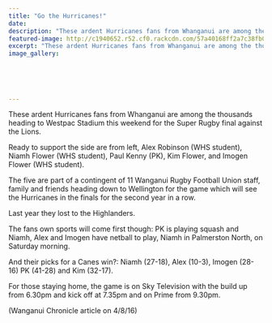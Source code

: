 ```yaml
---
title: "Go the Hurricanes!"
date: 
description: "These ardent Hurricanes fans from Whanganui are among the thousands heading to Westpac Stadium this weekend for the Super Rugby final against the Lions..."
featured-image: http://c1940652.r52.cf0.rackcdn.com/57a40168ff2a7c38fb00103f/Students-going-to-Hurricanes-final-Aug-2016.jpg
excerpt: "These ardent Hurricanes fans from Whanganui are among the thousands heading to Westpac Stadium this weekend for the Super Rugby final against the Lions."
image_gallery:
    
    
    
    
    
---
```


<p>These ardent Hurricanes fans from Whanganui are among the thousands heading to Westpac Stadium this weekend for the Super Rugby final against the Lions.</p>
<p>Ready to support the side are from left, Alex Robinson (WHS student), Niamh Flower <span>(WHS student),</span>&nbsp;Paul Kenny (PK), Kim Flower, and Imogen Flower <span>(WHS student)</span>.</p>
<p>The five are part of a contingent of 11 Wanganui Rugby Football Union staff, family and friends heading down to Wellington for the game which will see the Hurricanes in the finals for the second year in a row.</p>
<p>Last year they lost to the Highlanders.</p>
<p>The fans own sports will come first though: PK is playing squash and Niamh, Alex and Imogen have netball to play, Niamh in Palmerston North, on Saturday morning.</p>
<p>And their picks for a Canes win?: Niamh (27-18), Alex (10-3), Imogen (28-16) PK (41-28) and Kim (32-17).</p>
<p>For those staying home, the game is on Sky Television with the build up from 6.30pm and kick off at 7.35pm and on Prime from 9.30pm.</p>
<p>(Wanganui Chronicle article on 4/8/16)</p>

